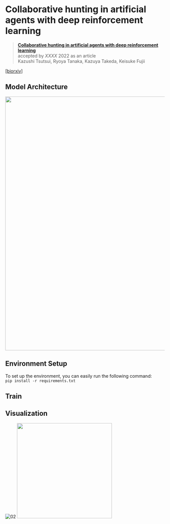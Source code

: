 # Collaborative hunting in artificial agents with deep reinforcement learning


> **[Collaborative hunting in artificial agents with deep reinforcement learning](https://biorxiv.org/cgi/content/short/2022.10.10.511517v1)** <br>
> accepted by *XXXX* 2022 as an article <br>
> Kazushi Tsutsui, Ryoya Tanaka, Kazuya Takeda, Keisuke Fujii

[[biorxiv]](https://biorxiv.org/cgi/content/short/2022.10.10.511517v1)


## Model Architecture
<img src="https://user-images.githubusercontent.com/57206162/207561838-a177918c-19fd-439a-8cf4-9198d6334ff0.jpg" width="800">

## Environment Setup
To set up the environment, you can easily run the following command: <br>
```pip install -r requirements.txt```

## Train


## Visualization
![02](https://user-images.githubusercontent.com/57206162/207773326-92025354-ec69-45c6-ae7a-5317f8abc5c0.gif)
<img src="https://user-images.githubusercontent.com/57206162/207773326-92025354-ec69-45c6-ae7a-5317f8abc5c0.gif" width="300">
